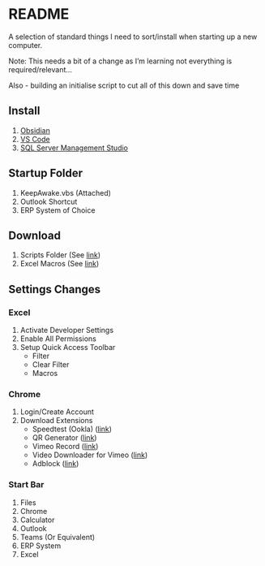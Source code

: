 # README
A selection of standard things I need to sort/install when starting up a new computer.

Note: This needs a bit of a change as I’m learning not everything is required/relevant…

Also - building an initialise script to cut all of this down and save time

## Install
1. [Obsidian](https://obsidian.md/)
2. [VS Code](https://code.visualstudio.com/)
3. [SQL Server Management Studio](https://docs.microsoft.com/en-us/sql/ssms/)

## Startup Folder
1. KeepAwake.vbs (Attached)
2. Outlook Shortcut
3. ERP System of Choice

## Download
1. Scripts Folder (See [link](https://github.com/Caddickbrown/Macros/blob/18f66736556730a727f62e3dd75afe92c00c6479/VBScripts))
2. Excel Macros (See [link](https://github.com/Caddickbrown/Macros/blob/18f66736556730a727f62e3dd75afe92c00c6479/VBA/Excel/Guidebook/Standard-Install.vba))

## Settings Changes
### Excel
1. Activate Developer Settings
2. Enable All Permissions
3. Setup Quick Access Toolbar
    - Filter
    - Clear Filter
    - Macros

### Chrome
1. Login/Create Account
2. Download Extensions
    - Speedtest (Ookla) ([link](https://chrome.google.com/webstore/detail/speedtest-by-ookla/pgjjikdiikihdfpoppgaidccahalehjh))
    - QR Generator  ([link](https://chrome.google.com/webstore/detail/the-qr-code-extension/oijdcdmnjjgnnhgljmhkjlablaejfeeb))
    - Vimeo Record ([link](https://chrome.google.com/webstore/detail/vimeo-record-screen-webca/ejfmffkmeigkphomnpabpdabfddeadcb))
    - Video Downloader for Vimeo ([link](https://chrome.google.com/webstore/detail/video-downloader-for-vime/cgmcdpfpkoildicgacgldinemhgmcbgp))
    - Adblock ([link](https://chrome.google.com/webstore/detail/adblock-%E2%80%94-best-ad-blocker/gighmmpiobklfepjocnamgkkbiglidom))

### Start Bar
1. Files
2. Chrome
3. Calculator
4. Outlook
5. Teams (Or Equivalent)
6. ERP System
7. Excel